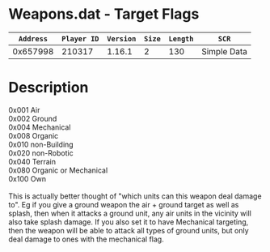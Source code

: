 # Weapons.dat - Target Flags

| `Address` | `Player ID` | `Version` | `Size` | `Length` | `SCR` |
| ---------- | ----------- | --------- | ------ | -------- | ---- |
| 0x657998 | 210317 | 1.16.1 | 2 | 130 | Simple Data |

# Description

0x001 Air<br>0x002 Ground<br>0x004 Mechanical<br>0x008 Organic<br>0x010 non-Building<br>0x020 non-Robotic<br>0x040 Terrain<br>0x080 Organic or Mechanical<br>0x100 Own<br><br>This is actually better thought of "which units can this weapon deal damage to". Eg if you give a ground weapon the air + ground target as well as splash, then when it attacks a ground unit, any air units in the vicinity will also take splash damage. If you also set it to have Mechanical targeting, then the weapon will be able to attack all types of ground units, but only deal damage to ones with the mechanical flag.